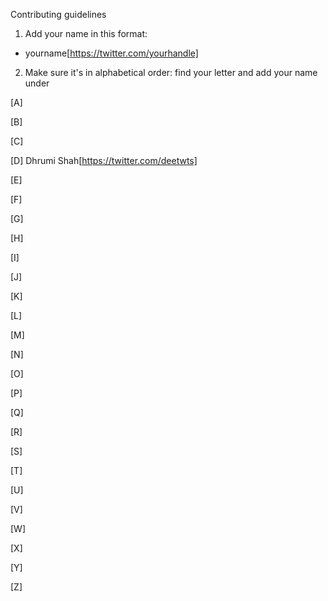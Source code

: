 Contributing guidelines

1. Add your name in this format:
- yourname[https://twitter.com/yourhandle]

2. Make sure it's in alphabetical order: find your letter and add your name under

[A] 

[B] 

[C]

[D] Dhrumi Shah[https://twitter.com/deetwts]

[E] 

[F] 

[G] 

[H] 

[I] 

[J] 

[K] 

[L] 

[M] 

[N] 

[O] 

[P] 

[Q] 

[R] 

[S] 

[T] 

[U] 

[V] 

[W] 

[X] 

[Y] 

[Z]
